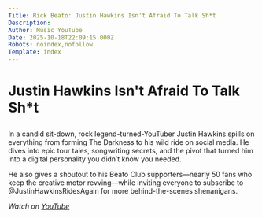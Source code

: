 ```yaml
---
Title: Rick Beato: Justin Hawkins Isn't Afraid To Talk Sh*t
Description: 
Author: Music YouTube
Date: 2025-10-18T22:09:15.000Z
Robots: noindex,nofollow
Template: index
---
```

<h1>
  
  
  Justin Hawkins Isn't Afraid To Talk Sh*t
</h1>

<p>In a candid sit-down, rock legend-turned-YouTuber Justin Hawkins spills on everything from forming The Darkness to his wild ride on social media. He dives into epic tour tales, songwriting secrets, and the pivot that turned him into a digital personality you didn’t know you needed.</p>

<p>He also gives a shoutout to his Beato Club supporters—nearly 50 fans who keep the creative motor revving—while inviting everyone to subscribe to @JustinHawkinsRidesAgain for more behind-the-scenes shenanigans.</p>

<p><em>Watch on <a href="https://www.youtube.com/watch?v=8MEp4P2AKuA" rel="noopener noreferrer">YouTube</a></em></p>

